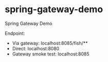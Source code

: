 # spring-gateway-demo
Spring Gateway Demo


Endpoint:
- Via gateway: localhost:8085/fish/**
- Direct: localhost:8080
- Gateway smoke test: localhost:8085
